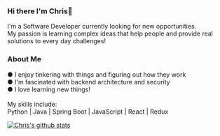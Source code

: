 ### Hi there I'm Chris👋
I'm a Software Developer currently looking for new opportunities.<br />
My passion is learning complex ideas that help people and provide real solutions to every day challenges!<br />

### About Me
● I enjoy tinkering with things and figuring out how they work <br />
● I'm fascinated with backend architecture and security <br />
● I love learning new things!
<br />
<br />
My skills include:<br />
Python | Java | Spring Boot | JavaScript | React | Redux 


[![Chris's github stats](https://github-readme-stats.vercel.app/api?username=Cking351&hide=stars&theme=dracula)](https://github.com/anuraghazra/github-readme-stats)


<!--
**Cking351/Cking351** is a ✨ _special_ ✨ repository because its `README.md` (this file) appears on your GitHub profile.

Here are some ideas to get you started:

- 🔭 I’m currently working on ...
- 🌱 I’m currently learning ...
- 👯 I’m looking to collaborate on ...
- 🤔 I’m looking for help with ...
- 💬 Ask me about ...
- 📫 How to reach me: ...
- 😄 Pronouns: ...
- ⚡ Fun fact: ...
-->
